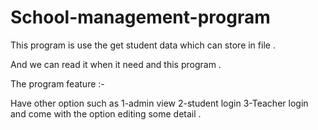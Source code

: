 # School-management-program  

This program is use the get student data which can store in file .

And we can read it when it need and this program .

The program feature :-

Have other option such as 1-admin view 2-student login 3-Teacher login and come with the option editing some detail .
